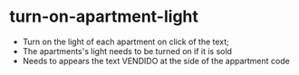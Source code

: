 # turn-on-apartment-light
- Turn on the light of each apartment on click of the text;
- The apartments's light needs to be turned on if it is sold 
- Needs to appears the text VENDIDO at the side of the appartment code
